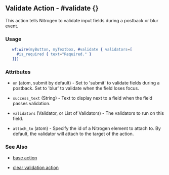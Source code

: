 
## Validate Action - #validate {}

  This action tells Nitrogen to validate input fields during a postback or blur event.

### Usage

```erlang
   wf:wire(myButton, myTextbox, #validate { validators=[
     #is_required { text="Required." }
   ]})

```

### Attributes

   * `on` (atom, submit by default) - Set to 'submit' to validate fields during a postback. Set to 'blur' to validate when the field loses focus.

   * `success_text` (String) - Text to display next to a field when the field passes validation.

   * `validators` (Validator, or List of Validators) - The validators to run on this field.

   * `attach_to` (atom) - Specify the id of a Nitrogen element to attach to. By default, the validator will attach to the target of the action.

### See Also

 *  [base action](./action_base.md)

 *  [clear validation action](./clear_validation.md)
